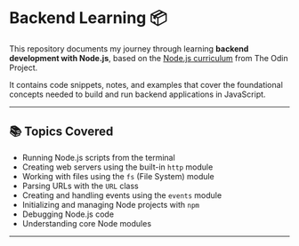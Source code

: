 # Backend Learning 📦

This repository documents my journey through learning **backend development with Node.js**, based on the [Node.js curriculum](https://www.theodinproject.com/paths/full-stack-javascript/courses/nodejs) from The Odin Project.

It contains code snippets, notes, and examples that cover the foundational concepts needed to build and run backend applications in JavaScript.

---

## 📚 Topics Covered

- Running Node.js scripts from the terminal
- Creating web servers using the built-in `http` module
- Working with files using the `fs` (File System) module
- Parsing URLs with the `URL` class
- Creating and handling events using the `events` module
- Initializing and managing Node projects with `npm`
- Debugging Node.js code
- Understanding core Node modules

---

